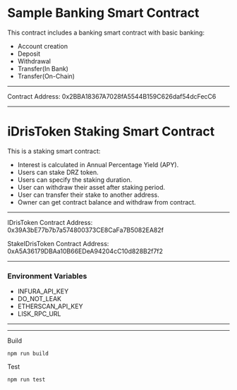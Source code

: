 # Sample Banking Smart Contract

This contract includes a banking smart contract with basic banking:

- Account creation
- Deposit
- Withdrawal
- Transfer(In Bank)
- Transfer(On-Chain)

---

Contract Address: 0x2BBA18367A7028fA5544B159C626daf54dcFecC6

---

# iDrisToken Staking Smart Contract

This is a staking smart contract:

- Interest is calculated in Annual Percentage Yield (APY).
- Users can stake DRZ token.
- Users can specify the staking duration.
- User can withdraw their asset after staking period.
- User can transfer their stake to another address.
- Owner can get contract balance and withdraw from contract.

---

IDrisToken Contract Address: 0x39A3bE77b7b7a574800373CE8CaFa7B5082EA82f

StakeIDrisToken Contract Address: 0xA5A36179DBAa10B66EDeA94204cC10d828B2f7f2

---

### Environment Variables

- INFURA_API_KEY
- DO_NOT_LEAK
- ETHERSCAN_API_KEY
- LISK_RPC_URL

---

---

Build

```shell
npm run build
```

Test

```shell
npm run test
```
